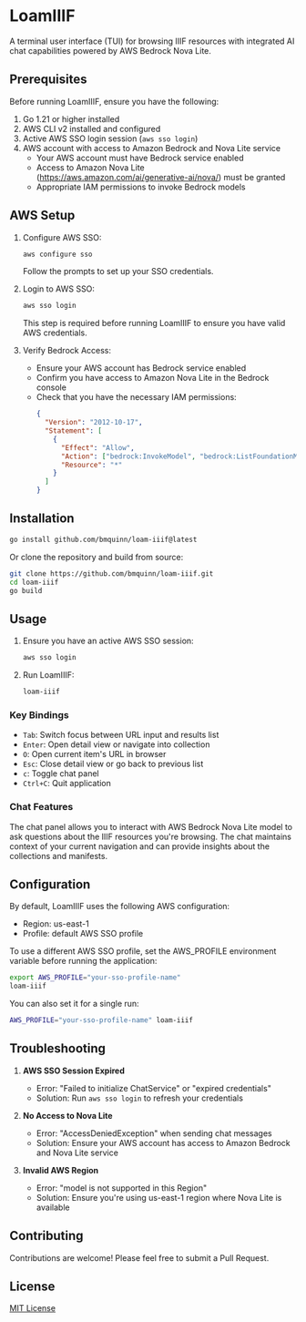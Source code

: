 # LoamIIIF

A terminal user interface (TUI) for browsing IIIF resources with integrated AI chat capabilities powered by AWS Bedrock Nova Lite.

## Prerequisites

Before running LoamIIIF, ensure you have the following:

1. Go 1.21 or higher installed
2. AWS CLI v2 installed and configured
3. Active AWS SSO login session (`aws sso login`)
4. AWS account with access to Amazon Bedrock and Nova Lite service
   - Your AWS account must have Bedrock service enabled
   - Access to Amazon Nova Lite (https://aws.amazon.com/ai/generative-ai/nova/) must be granted
   - Appropriate IAM permissions to invoke Bedrock models

## AWS Setup

1. Configure AWS SSO:

   ```bash
   aws configure sso
   ```

   Follow the prompts to set up your SSO credentials.

2. Login to AWS SSO:

   ```bash
   aws sso login
   ```

   This step is required before running LoamIIIF to ensure you have valid AWS credentials.

3. Verify Bedrock Access:
   - Ensure your AWS account has Bedrock service enabled
   - Confirm you have access to Amazon Nova Lite in the Bedrock console
   - Check that you have the necessary IAM permissions:
     ```json
     {
       "Version": "2012-10-17",
       "Statement": [
         {
           "Effect": "Allow",
           "Action": ["bedrock:InvokeModel", "bedrock:ListFoundationModels"],
           "Resource": "*"
         }
       ]
     }
     ```

## Installation

```bash
go install github.com/bmquinn/loam-iiif@latest
```

Or clone the repository and build from source:

```bash
git clone https://github.com/bmquinn/loam-iiif.git
cd loam-iiif
go build
```

## Usage

1. Ensure you have an active AWS SSO session:

   ```bash
   aws sso login
   ```

2. Run LoamIIIF:
   ```bash
   loam-iiif
   ```

### Key Bindings

- `Tab`: Switch focus between URL input and results list
- `Enter`: Open detail view or navigate into collection
- `O`: Open current item's URL in browser
- `Esc`: Close detail view or go back to previous list
- `c`: Toggle chat panel
- `Ctrl+C`: Quit application

### Chat Features

The chat panel allows you to interact with AWS Bedrock Nova Lite model to ask questions about the IIIF resources you're browsing. The chat maintains context of your current navigation and can provide insights about the collections and manifests.

## Configuration

By default, LoamIIIF uses the following AWS configuration:

- Region: us-east-1
- Profile: default AWS SSO profile

To use a different AWS SSO profile, set the AWS_PROFILE environment variable before running the application:

```bash
export AWS_PROFILE="your-sso-profile-name"
loam-iiif
```

You can also set it for a single run:

```bash
AWS_PROFILE="your-sso-profile-name" loam-iiif
```

## Troubleshooting

1. **AWS SSO Session Expired**

   - Error: "Failed to initialize ChatService" or "expired credentials"
   - Solution: Run `aws sso login` to refresh your credentials

2. **No Access to Nova Lite**

   - Error: "AccessDeniedException" when sending chat messages
   - Solution: Ensure your AWS account has access to Amazon Bedrock and Nova Lite service

3. **Invalid AWS Region**
   - Error: "model is not supported in this Region"
   - Solution: Ensure you're using us-east-1 region where Nova Lite is available

## Contributing

Contributions are welcome! Please feel free to submit a Pull Request.

## License

[MIT License](LICENSE)
